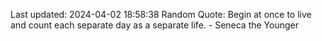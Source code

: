 Last updated: 2024-04-02 18:58:38
Random Quote: Begin at once to live and count each separate day as a separate life. - Seneca the Younger